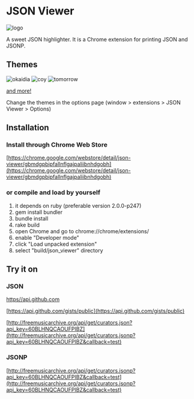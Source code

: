 # JSON Viewer

![logo](https://raw.github.com/tulios/json-viewer/master/logo.png)

A sweet JSON highlighter. It is a Chrome extension for printing JSON and JSONP.

## Themes

![okaidia](https://raw.github.com/tulios/json-viewer/master/extension/src/assets/image_themes/okaidia.png)
![coy](https://raw.github.com/tulios/json-viewer/master/extension/src/assets/image_themes/coy.png)
![tomorrow](https://raw.github.com/tulios/json-viewer/master/extension/src/assets/image_themes/tomorrow.png)

[and more!](https://github.com/tulios/json-viewer/wiki/Themes)


  Change the themes in the options page (window > extensions > JSON Viewer > Options)

## Installation

### Install through Chrome Web Store

[https://chrome.google.com/webstore/detail/json-viewer/gbmdgpbipfallnflgajpaliibnhdgobh](https://chrome.google.com/webstore/detail/json-viewer/gbmdgpbipfallnflgajpaliibnhdgobh)

### or compile and load by yourself

  1. it depends on ruby (preferable version 2.0.0-p247)
  2. gem install bundler
  3. bundle install
  4. rake build
  5. open Chrome and go to chrome://chrome/extensions/
  6. enable "Developer mode"
  7. click "Load unpacked extension"
  8. select "build/json_viewer" directory

## Try it on

### JSON

  [https//api.github.com](https://api.github.com)

  [https://api.github.com/gists/public](https://api.github.com/gists/public)

  [http://freemusicarchive.org/api/get/curators.json?api_key=60BLHNQCAOUFPIBZ](http://freemusicarchive.org/api/get/curators.jsonp?api_key=60BLHNQCAOUFPIBZ&callback=test)

### JSONP

  [http://freemusicarchive.org/api/get/curators.jsonp?api_key=60BLHNQCAOUFPIBZ&callback=test](http://freemusicarchive.org/api/get/curators.jsonp?api_key=60BLHNQCAOUFPIBZ&callback=test)
